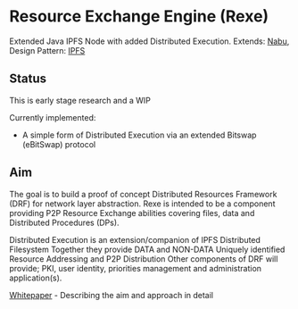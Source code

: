 # Resource Exchange Engine (Rexe)

Extended Java IPFS Node with added Distributed Execution. 
Extends: [Nabu](https://github.com/Peergos/nabu),
Design Pattern: [IPFS](https://ipfs.io)

## Status
This is early stage research and a WIP

Currently implemented:
* A simple form of Distributed Execution via an extended Bitswap (eBitSwap) protocol

## Aim
The goal is to build a proof of concept Distributed Resources Framework (DRF) for network layer abstraction. Rexe is intended to be a component providing P2P Resource Exchange abilities covering files, data and Distributed Procedures (DPs).

Distributed Execution is an extension/companion of IPFS Distributed Filesystem
Together they provide DATA and NON-DATA Uniquely identified Resource Addressing and P2P Distribution
Other components of DRF will provide; PKI, user identity, priorities management and administration application(s).

[Whitepaper](https://edgx.tech/assets/DRF.pdf) - Describing the aim and approach in detail 
